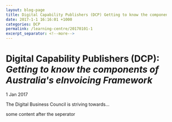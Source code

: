 ```yaml
---
layout: blog-page
title: Digital Capability Publishers (DCP) Getting to know the components of Australia\'s eInvoicing Framework
date: 2017-1-1 16:16:01 +1000
categories: DCP
permalink: /learning-centre/20170101-1
excerpt_separator: <!--more-->
---
```


# Digital Capability Publishers (DCP): *Getting to know the components of Australia's eInvoicing Framework*

1 Jan 2017

The Digital Business Council is striving towards...

<!--more-->

some content after the seperator




